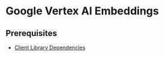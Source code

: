 # Google Vertex AI Embeddings

## Prerequisites 
- [Client Library Dependencies](https://cloud.google.com/vertex-ai/docs/start/client-libraries#node.js)


